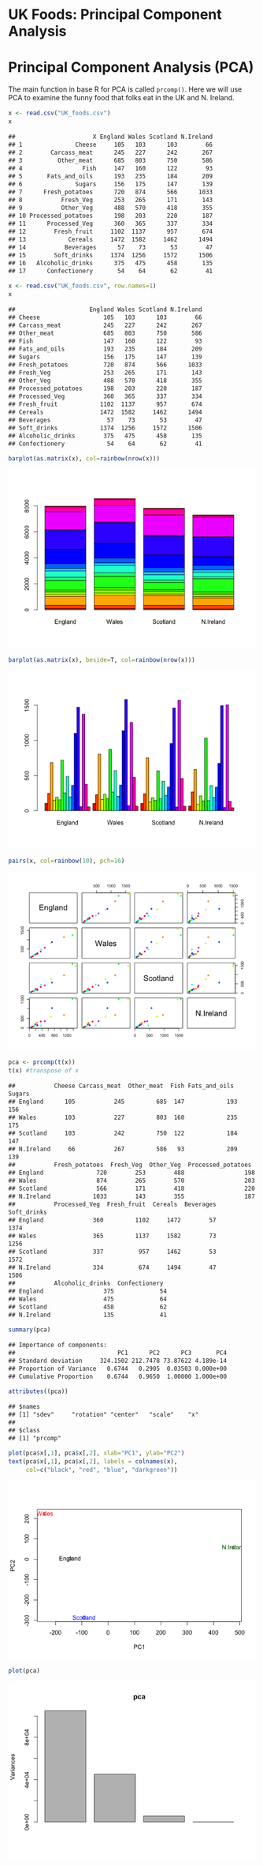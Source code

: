 UK Foods: Principal Component Analysis
================

Principal Component Analysis (PCA)
==================================

The main function in base R for PCA is called `prcomp()`. Here we will use PCA to examine the funny food that folks eat in the UK and N. Ireland.

``` r
x <- read.csv("UK_foods.csv")
x
```

    ##                      X England Wales Scotland N.Ireland
    ## 1               Cheese     105   103      103        66
    ## 2        Carcass_meat      245   227      242       267
    ## 3          Other_meat      685   803      750       586
    ## 4                 Fish     147   160      122        93
    ## 5       Fats_and_oils      193   235      184       209
    ## 6               Sugars     156   175      147       139
    ## 7      Fresh_potatoes      720   874      566      1033
    ## 8           Fresh_Veg      253   265      171       143
    ## 9           Other_Veg      488   570      418       355
    ## 10 Processed_potatoes      198   203      220       187
    ## 11      Processed_Veg      360   365      337       334
    ## 12        Fresh_fruit     1102  1137      957       674
    ## 13            Cereals     1472  1582     1462      1494
    ## 14           Beverages      57    73       53        47
    ## 15        Soft_drinks     1374  1256     1572      1506
    ## 16   Alcoholic_drinks      375   475      458       135
    ## 17      Confectionery       54    64       62        41

``` r
x <- read.csv("UK_foods.csv", row.names=1)
x
```

    ##                     England Wales Scotland N.Ireland
    ## Cheese                  105   103      103        66
    ## Carcass_meat            245   227      242       267
    ## Other_meat              685   803      750       586
    ## Fish                    147   160      122        93
    ## Fats_and_oils           193   235      184       209
    ## Sugars                  156   175      147       139
    ## Fresh_potatoes          720   874      566      1033
    ## Fresh_Veg               253   265      171       143
    ## Other_Veg               488   570      418       355
    ## Processed_potatoes      198   203      220       187
    ## Processed_Veg           360   365      337       334
    ## Fresh_fruit            1102  1137      957       674
    ## Cereals                1472  1582     1462      1494
    ## Beverages                57    73       53        47
    ## Soft_drinks            1374  1256     1572      1506
    ## Alcoholic_drinks        375   475      458       135
    ## Confectionery            54    64       62        41

``` r
barplot(as.matrix(x), col=rainbow(nrow(x)))
```

![](UK-foods_files/figure-markdown_github/unnamed-chunk-3-1.png)

``` r
barplot(as.matrix(x), beside=T, col=rainbow(nrow(x)))
```

![](UK-foods_files/figure-markdown_github/unnamed-chunk-4-1.png)

``` r
pairs(x, col=rainbow(10), pch=16)
```

![](UK-foods_files/figure-markdown_github/unnamed-chunk-5-1.png)

``` r
pca <- prcomp(t(x)) 
t(x) #transpose of x
```

    ##           Cheese Carcass_meat  Other_meat  Fish Fats_and_oils  Sugars
    ## England      105           245         685  147            193    156
    ## Wales        103           227         803  160            235    175
    ## Scotland     103           242         750  122            184    147
    ## N.Ireland     66           267         586   93            209    139
    ##           Fresh_potatoes  Fresh_Veg  Other_Veg  Processed_potatoes 
    ## England               720        253        488                 198
    ## Wales                 874        265        570                 203
    ## Scotland              566        171        418                 220
    ## N.Ireland            1033        143        355                 187
    ##           Processed_Veg  Fresh_fruit  Cereals  Beverages Soft_drinks 
    ## England              360         1102     1472        57         1374
    ## Wales                365         1137     1582        73         1256
    ## Scotland             337          957     1462        53         1572
    ## N.Ireland            334          674     1494        47         1506
    ##           Alcoholic_drinks  Confectionery 
    ## England                 375             54
    ## Wales                   475             64
    ## Scotland                458             62
    ## N.Ireland               135             41

``` r
summary(pca)
```

    ## Importance of components:
    ##                             PC1      PC2      PC3       PC4
    ## Standard deviation     324.1502 212.7478 73.87622 4.189e-14
    ## Proportion of Variance   0.6744   0.2905  0.03503 0.000e+00
    ## Cumulative Proportion    0.6744   0.9650  1.00000 1.000e+00

``` r
attributes((pca))
```

    ## $names
    ## [1] "sdev"     "rotation" "center"   "scale"    "x"       
    ## 
    ## $class
    ## [1] "prcomp"

``` r
plot(pca$x[,1], pca$x[,2], xlab="PC1", ylab="PC2")
text(pca$x[,1], pca$x[,2], labels = colnames(x), 
     col=c("black", "red", "blue", "darkgreen"))
```

![](UK-foods_files/figure-markdown_github/unnamed-chunk-9-1.png)

``` r
plot(pca)
```

![](UK-foods_files/figure-markdown_github/unnamed-chunk-10-1.png)
